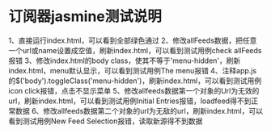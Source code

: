 # 订阅器jasmine测试说明

1、直接运行index.html，可以看到全部绿色通过
2、修改allFeeds数据，把任意一个url或name设置成空值，刷新index.html，可以看到测试用例check allFeeds报错
3、修改index.html的body class，使其不等于'menu-hidden'，刷新index.html，menu默认显示，可以看到测试用例The menu报错
4、注释app.js的$('body').toggleClass('menu-hidden')，刷新index.html，可以看到测试用例icon click报错，点击不显示菜单
5、修改allfeeds数据第一个对象的Url为无效的url，刷新index.html，可以看到测试用例Initial Entries报错，loadfeed得不到正常数据
6、修改allfeeds数据第二个对象的url为无敌的url，刷新index.html，可以看到测试用例New Feed Selection报错，读取新源得不到数据